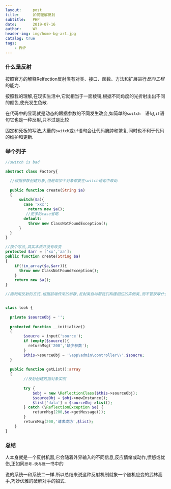 ```yaml
---
layout:     post
title:      如何理解反射
subtitle:   PHP
date:       2019-07-16
author:     WY
header-img: img/home-bg-art.jpg
catalog: true
tags:
    - PHP
---
```


### 什么是反射

按照官方的解释Relfection反射类有对类、接口、函数、方法和扩展进行*反向工程*的能力.

按照我的理解,在现实生活中,它就相当于一面棱镜,根据不同角度的光折射出出不同的颜色,使光发生色散.

在代码中的显现就是动态的跟据参数的不同发生改变,如简单的`switch  `语句,`if`语句它也是一种反射,只不过是比较

固定和死板的写法,大量的`switch`或`if`语句会让代码臃肿和繁复,同时也不利于代码的维护和更新.



### 举个列子

````php
//switch is bad

abstract class Factory{

  //根据参数创建对象,但是每加个对象都要在switch语句中改动
  
  public function create(String $a)
  {
      switch($a){
        case 'xxx':
          return new $a();
         //更多的case省略
        default:
          throw new ClassNotFoundException();
      }
  }
}

//换个写法,其实本质并没有改变
protected $arr = ['xx','aa'];
public function create(String $a)
{
    if(!in_array($a,$arr)){
      throw new ClassNotFoundException();
    }
    return new $a();
}

//而利用反射的方式,根据前端传来的参数,反射类自动帮我们构建相应的实例类,而不管获取什么数据列表,getList代码只要写一次就可以了,具体逻辑和实现都跟本类分离开来


class look {
  
  private $sourceObj = '';
  
  protected function __initialize()
  {
        $soucre = input('source');
        if (empty($soucre)){
          returnMsg('200','缺少参数');
        }
        $this->sourceObj = '\app\admin\controller\\'.$soucre;
  }
  
  public function getList():array
  {
        //反射创建数据对象实例
        
        try {
            $obj = new \ReflectionClass($this->sourceObj);
            $sourceObj = $obj->newInstance();
            $list['data'] = $sourceObj->list();
        } catch (\ReflectionException $e) {
            returnMsg(200,$e->getMessage());
        }
        returnMsg(200,'请求成功',$list);
    }
}

````



### 总结

人本身就是一个反射机器,它会随着外界输入的不同信息,反应情绪或动作,愤怒或忧伤,正如同`思考-快与慢`一书中的

说的系统一和系统二一样.所以总结来说这种反射机制就象一个随机应变的武林高手,巧妙优雅的破解对手的招式.